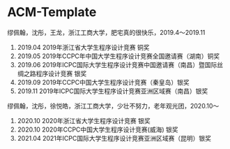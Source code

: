 # ACM-Template
缪佩翰，沈彤，王龙，浙江工商大学，肥宅真的很快乐，2019.4～2019.11
1. 2019.04 2019年浙江省大学生程序设计竞赛 铜奖
2. 2019.05 2019年CCPC年中国大学生程序设计竞赛全国邀请赛（湖南）铜奖
3. 2019.06 2019年ICPC国际大学生程序设计竞赛中国邀请赛（南昌）暨国际丝绸之路程序设计竞赛 银奖
4. 2019.09 2019年CCPC中国大学生程序设计竞赛（秦皇岛）银奖
5. 2019.11 2019年ICPC国际大学生程序设计竞赛亚洲区域赛（南昌）银奖

缪佩翰，沈彤，徐悦皓，浙江工商大学，少壮不努力，老年观光团，2020.10～
1. 2020.10 2020年浙江省大学生程序设计竞赛 银奖
2. 2020.10 2020年CCPC中国大学生程序设计竞赛(威海) 银奖
3. 2021.04 2021年ICPC国际大学生程序设计竞赛亚洲区域赛（昆明）银奖

